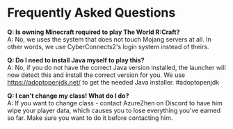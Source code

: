 # Frequently Asked Questions

**Q: Is owning Minecraft required to play The World R:Craft?**<br>
A: No, we uses the system that does not touch Mojang servers at all. In other words, we use CyberConnects2's login system instead of theirs.

**Q: Do I need to install Java myself to play this?**<br>
A: No, if you do not have the correct Java version installed, the launcher will now detect this and install the correct version for you. We use https://adoptopenjdk.net/ to get the needed Java installer. #adoptopenjdk

**Q: I can't change my class! What do I do?**<br>
A: If you want to change class - contact AzureZhen on Discord to have him wipe your player data, which causes you to lose everything you've earned so far. Make sure you want to do it before contacting him.